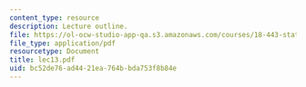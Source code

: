 ```yaml
---
content_type: resource
description: Lecture outline.
file: https://ol-ocw-studio-app-qa.s3.amazonaws.com/courses/18-443-statistics-for-applications-fall-2003/bc52de76ad4421ea764bbda753f8b84e_lec13.pdf
file_type: application/pdf
resourcetype: Document
title: lec13.pdf
uid: bc52de76-ad44-21ea-764b-bda753f8b84e
---
```

